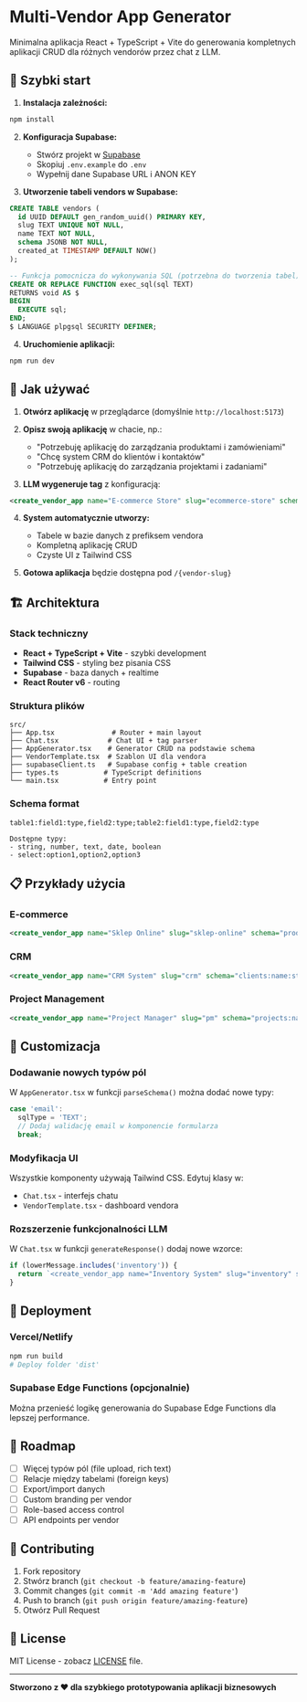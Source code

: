 # Multi-Vendor App Generator

Minimalna aplikacja React + TypeScript + Vite do generowania kompletnych aplikacji CRUD dla różnych vendorów przez chat z LLM.

## 🚀 Szybki start

1. **Instalacja zależności:**
```bash
npm install
```

2. **Konfiguracja Supabase:**
   - Stwórz projekt w [Supabase](https://supabase.com)
   - Skopiuj `.env.example` do `.env`
   - Wypełnij dane Supabase URL i ANON KEY

3. **Utworzenie tabeli vendors w Supabase:**
```sql
CREATE TABLE vendors (
  id UUID DEFAULT gen_random_uuid() PRIMARY KEY,
  slug TEXT UNIQUE NOT NULL,
  name TEXT NOT NULL,
  schema JSONB NOT NULL,
  created_at TIMESTAMP DEFAULT NOW()
);

-- Funkcja pomocnicza do wykonywania SQL (potrzebna do tworzenia tabel)
CREATE OR REPLACE FUNCTION exec_sql(sql TEXT)
RETURNS void AS $
BEGIN
  EXECUTE sql;
END;
$ LANGUAGE plpgsql SECURITY DEFINER;
```

4. **Uruchomienie aplikacji:**
```bash
npm run dev
```

## 💬 Jak używać

1. **Otwórz aplikację** w przeglądarce (domyślnie `http://localhost:5173`)

2. **Opisz swoją aplikację** w chacie, np.:
   - "Potrzebuję aplikację do zarządzania produktami i zamówieniami"
   - "Chcę system CRM do klientów i kontaktów"
   - "Potrzebuję aplikację do zarządzania projektami i zadaniami"

3. **LLM wygeneruje tag** z konfiguracją:
```xml
<create_vendor_app name="E-commerce Store" slug="ecommerce-store" schema="products:name:string,price:number,description:text;orders:customer_name:string,total:number,status:select:pending,shipped,delivered">
```

4. **System automatycznie utworzy:**
   - Tabele w bazie danych z prefiksem vendora
   - Kompletną aplikację CRUD
   - Czyste UI z Tailwind CSS

5. **Gotowa aplikacja** będzie dostępna pod `/{vendor-slug}`

## 🏗️ Architektura

### Stack techniczny
- **React + TypeScript + Vite** - szybki development
- **Tailwind CSS** - styling bez pisania CSS
- **Supabase** - baza danych + realtime
- **React Router v6** - routing

### Struktura plików
```
src/
├── App.tsx              # Router + main layout
├── Chat.tsx            # Chat UI + tag parser  
├── AppGenerator.tsx    # Generator CRUD na podstawie schema
├── VendorTemplate.tsx  # Szablon UI dla vendora
├── supabaseClient.ts   # Supabase config + table creation
├── types.ts           # TypeScript definitions
└── main.tsx           # Entry point
```

### Schema format
```
table1:field1:type,field2:type;table2:field1:type,field2:type

Dostępne typy:
- string, number, text, date, boolean
- select:option1,option2,option3
```

## 📋 Przykłady użycia

### E-commerce
```xml
<create_vendor_app name="Sklep Online" slug="sklep-online" schema="products:name:string,price:number,description:text,stock:number;orders:customer_name:string,total:number,status:select:pending,shipped,delivered">
```

### CRM
```xml
<create_vendor_app name="CRM System" slug="crm" schema="clients:name:string,email:string,company:string,status:select:lead,customer;contacts:client_id:number,date:date,notes:text">
```

### Project Management
```xml
<create_vendor_app name="Project Manager" slug="pm" schema="projects:name:string,deadline:date,status:select:active,completed;tasks:project_id:number,title:string,priority:select:low,medium,high">
```

## 🔧 Customizacja

### Dodawanie nowych typów pól
W `AppGenerator.tsx` w funkcji `parseSchema()` można dodać nowe typy:

```typescript
case 'email':
  sqlType = 'TEXT';
  // Dodaj walidację email w komponencie formularza
  break;
```

### Modyfikacja UI
Wszystkie komponenty używają Tailwind CSS. Edytuj klasy w:
- `Chat.tsx` - interfejs chatu
- `VendorTemplate.tsx` - dashboard vendora

### Rozszerzenie funkcjonalności LLM
W `Chat.tsx` w funkcji `generateResponse()` dodaj nowe wzorce:

```typescript
if (lowerMessage.includes('inventory')) {
  return `<create_vendor_app name="Inventory System" slug="inventory" schema="...">`;
}
```

## 🚢 Deployment

### Vercel/Netlify
```bash
npm run build
# Deploy folder 'dist'
```

### Supabase Edge Functions (opcjonalnie)
Można przenieść logikę generowania do Supabase Edge Functions dla lepszej performance.

## 🎯 Roadmap

- [ ] Więcej typów pól (file upload, rich text)
- [ ] Relacje między tabelami (foreign keys)
- [ ] Export/import danych
- [ ] Custom branding per vendor
- [ ] Role-based access control
- [ ] API endpoints per vendor

## 🤝 Contributing

1. Fork repository
2. Stwórz branch (`git checkout -b feature/amazing-feature`)
3. Commit changes (`git commit -m 'Add amazing feature'`)
4. Push to branch (`git push origin feature/amazing-feature`)
5. Otwórz Pull Request

## 📄 License

MIT License - zobacz [LICENSE](LICENSE) file.

---

**Stworzono z ❤️ dla szybkiego prototypowania aplikacji biznesowych**